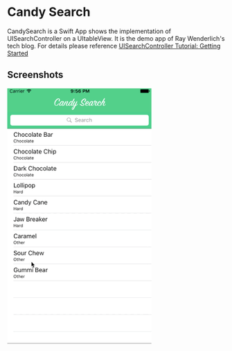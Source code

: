 Candy Search
==========
CandySearch is a Swift App shows the implementation of UISearchController on a UItableView. It is the demo app of Ray Wenderlich's tech blog. For details please reference [UISearchController Tutorial: Getting Started](https://www.raywenderlich.com/113772/uisearchcontroller-tutorial)

## Screenshots
![CandySearch](https://github.com/JMatharu/CandySearch/blob/master/CandySearch.gif)
